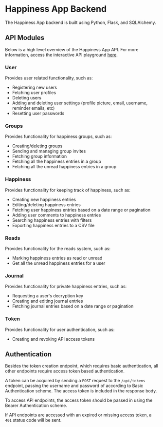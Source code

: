 # Happiness App Backend

The Happiness App backend is built using Python, Flask, and SQLAlchemy.

## API Modules

Below is a high level overview of the Happiness App API. For more information, access the interactive API playground [here](https://happiness-app-backend.herokuapp.com/docs).

### User

Provides user related functionality, such as:

- Registering new users
- Fetching user profiles
- Deleting users
- Adding and deleting user settings (profile picture, email, username, reminder emails, etc)
- Resetting user passwords

### Groups

Provides functionality for happiness groups, such as:

- Creating/deleting groups
- Sending and managing group invites
- Fetching group information
- Fetching all the happiness entries in a group
- Fetching all the unread happiness entries in a group

### Happiness

Provides functionality for keeping track of happiness, such as:

- Creating new happiness entries
- Editing/deleting happiness entries
- Fetching user happiness entries based on a date range or pagination
- Adding user comments to happiness entries
- Searching happiness entries with filters
- Exporting happiness entries to a CSV file

### Reads

Provides functionality for the reads system, such as:

- Marking happiness entries as read or unread
- Get all the unread happiness entries for a user 

### Journal

Provides functionality for private happiness entries, such as:

- Requesting a user's decryption key
- Creating and editing journal entries
- Fetching journal entries based on a date range or pagination

### Token

Provides functionality for user authentication, such as:

- Creating and revoking API access tokens

## Authentication

Besides the token creation endpoint, which requires basic authentication, all other endpoints
require access token based authentication.

A token can be acquired by sending a `POST` request to the `/api/tokens` endpoint,
passing the username and password of according to Basic Authentication scheme.
The access token is included in the response body.

To access API endpoints, the access token should be passed in using the Bearer Authentication
scheme.

If API endpoints are accessed with an expired or missing access token, a `401` status code will be
sent.